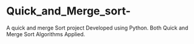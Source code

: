 # Quick_and_Merge_sort-
A quick and merge Sort project Developed using Python. Both Quick and Merge Sort Algorithms Applied.
